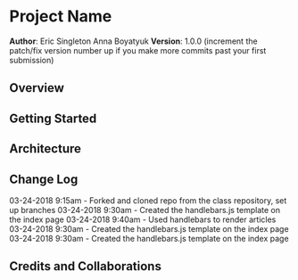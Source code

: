 # Project Name

**Author**: Eric Singleton Anna Boyatyuk
**Version**: 1.0.0 (increment the patch/fix version number up if you make more commits past your first submission)

## Overview
<!-- Provide a high level overview of what this application is and why you are building it, beyond the fact that it's an assignment for a Code Fellows 301 class. (i.e. What's your problem domain?) -->

## Getting Started
<!-- What are the steps that a user must take in order to build this app on their own machine and get it running? -->

## Architecture
<!-- Provide a detailed description of the application design. What technologies (languages, libraries, etc) you're using, and any other relevant design information. -->

## Change Log
<!-- Use this are to document the iterative changes made to your application as each feature is successfully implemented. Use time stamps. Here's an examples:

01-01-2001 4:59pm - Application now has a fully-functional express server, with GET and POST routes for the book resource.-->
03-24-2018 9:15am - Forked and cloned repo from the class repository, set up branches
03-24-2018 9:30am - Created the handlebars.js template on the index page
03-24-2018 9:40am - Used handlebars to render articles
03-24-2018 9:30am - Created the handlebars.js template on the index page
03-24-2018 9:30am - Created the handlebars.js template on the index page

## Credits and Collaborations
<!-- Give credit (and a link) to other people or resources that helped you build this application. -->